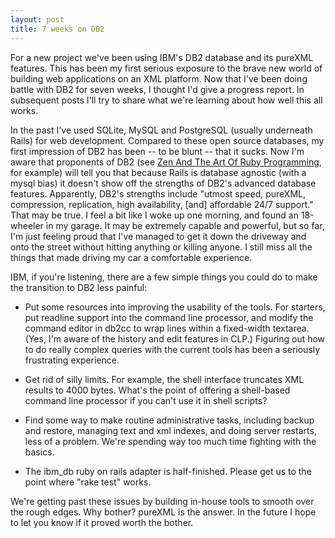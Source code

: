 ```yaml
---
layout: post
title: 7 weeks on DB2
---
```


For a new project we've been using IBM's DB2 database and its pureXML features. This has been my first serious exposure to the brave new world of building web applications on an XML platform. Now that I've been doing battle with DB2 for seven weeks, I thought I'd give a progress report. In subsequent posts I'll try to share what we're learning about how well this all works.

In the past I've used SQLite, MySQL and PostgreSQL (usually underneath Rails) for web development. Compared to these open source databases, my first impression of DB2 has been -- to be blunt -- that it sucks. Now I'm aware that proponents of DB2 (see [Zen And The Art Of Ruby Programming](http://antoniocangiano.com/2008/02/29/on-rails-and-db2/), for example) will tell you that because Rails is database agnostic (with a mysql bias) it doesn't show off the strengths of DB2's advanced database features. Apparently, DB2's strengths include "utmost speed, pureXML, compression, replication, high availability, [and] affordable 24/7 support." That may be true. I feel a bit like I woke up one morning, and found an 18-wheeler in my garage. It may be extremely capable and powerful, but so far, I'm just feeling proud that I've managed to get it down the driveway and onto the street without hitting anything or killing anyone. I still miss all the things that made driving my car a comfortable experience.

IBM, if you're listening, there are a few simple things you could do to make the transition to DB2 less painful:

* Put some resources into improving the usability of the tools. For starters, put readline support into the command line processor, and modify the command editor in db2cc to wrap lines within a fixed-width textarea. (Yes, I'm aware of the history and edit features in CLP.) Figuring out how to do really complex queries with the current tools has been a seriously frustrating experience.

* Get rid of silly limits. For example, the shell interface truncates XML results to 4000 bytes. What's the point of offering a shell-based command line processor if you can't use it in shell scripts?

* Find some way to make routine administrative tasks, including backup and restore, managing text and xml indexes, and doing server restarts, less of a problem. We're spending way too much time fighting with the basics.

* The ibm_db ruby on rails adapter is half-finished. Please get us to the point where "rake test" works.

We're getting past these issues by building in-house tools to smooth over the rough edges. Why bother? pureXML is the answer. In the future I hope to let you know if it proved worth the bother.